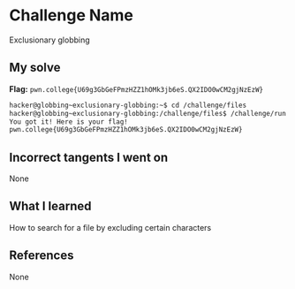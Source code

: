 # Challenge Name
Exclusionary globbing

## My solve
**Flag:** `pwn.college{U69g3GbGeFPmzHZZ1hOMk3jb6eS.QX2IDO0wCM2gjNzEzW}`

```bash
hacker@globbing~exclusionary-globbing:~$ cd /challenge/files
hacker@globbing~exclusionary-globbing:/challenge/files$ /challenge/run [!pwn]*
You got it! Here is your flag!
pwn.college{U69g3GbGeFPmzHZZ1hOMk3jb6eS.QX2IDO0wCM2gjNzEzW}
```

## Incorrect tangents I went on
None

## What I learned
How to search for a file by excluding certain characters

## References 
None
